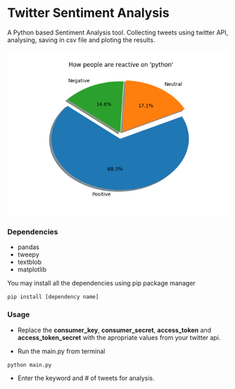 # Twitter Sentiment Analysis

A Python based Sentiment Analysis tool. Collecting tweets using twitter API, analysing, saving in csv file and ploting the results.

![alt text](https://raw.githubusercontent.com/chaitanya-vanapamala/twitter-sentiment-analysis/master/tweet_analysis_of_python.png)

### Dependencies

* pandas
* tweepy
* textblob
* matplotlib

You may install all the dependencies using pip package manager
```
pip install [dependency name]
```

### Usage

* Replace the **consumer_key**, **consumer_secret**, **access_token** and **access_token_secret** with the apropriate values from your twitter api.

* Run the main.py from terminal

```
python main.py
```

* Enter the keyword and # of tweets for analysis.
